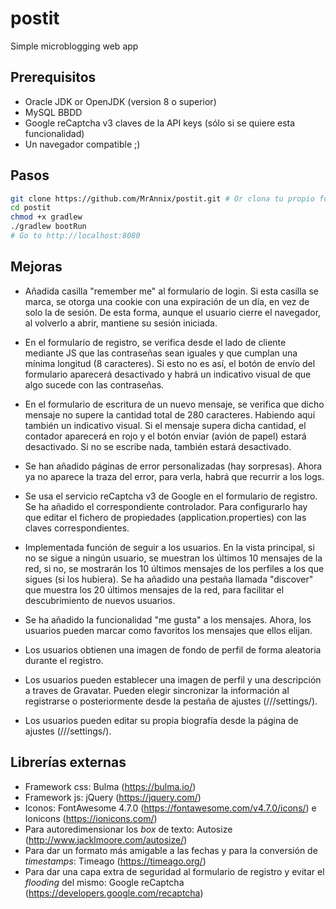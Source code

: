# postit
Simple microblogging web app
## Prerequisitos
- Oracle JDK or OpenJDK (version 8 o superior)
- MySQL BBDD
- Google reCaptcha v3 claves de la API keys (sólo si se quiere esta funcionalidad)
- Un navegador compatible ;)

## Pasos
```sh
git clone https://github.com/MrAnnix/postit.git # Or clona tu propio fork
cd postit
chmod +x gradlew
./gradlew bootRun
# Go to http://localhost:8080
```

## Mejoras
- Añadida casilla "remember me" al formulario de login. Si esta casilla se marca, se otorga una cookie con una expiración de un día, en vez de solo la de sesión. De esta forma, aunque el usuario cierre el navegador, al volverlo a abrir, mantiene su sesión iniciada.

- En el formulario de registro, se verifica desde el lado de cliente mediante JS que las contraseñas sean iguales y que cumplan una mínima longitud (8 caracteres). Si esto no es así, el botón de envío del formulario aparecerá desactivado y habrá un indicativo visual de que algo sucede con las contraseñas.

- En el formulario de escritura de un nuevo mensaje, se verifica que dicho mensaje no supere la cantidad total de 280 caracteres. Habiendo aquí también un indicativo visual. Si el mensaje supera dicha cantidad, el contador aparecerá en rojo y el botón enviar (avión de papel) estará desactivado. Si no se escribe nada, también estará desactivado.

- Se han añadido páginas de error personalizadas (hay sorpresas). Ahora ya no aparece la traza del error, para verla, habrá que recurrir a los logs.

- Se usa el servicio reCaptcha v3 de Google en el formulario de registro. Se ha añadido el correspondiente controlador. Para configurarlo hay que editar el fichero de propiedades (application.properties) con las claves correspondientes.

- Implementada función de seguir a los usuarios. En la vista principal, si no se sigue a ningún usuario, se muestran los últimos 10 mensajes de la red, si no, se mostrarán los 10 últimos mensajes de los perfiles a los que sigues (si los hubiera). Se ha añadido una pestaña llamada "discover" que muestra los 20 últimos mensajes de la red, para facilitar el descubrimiento de nuevos usuarios.

- Se ha añadido la funcionalidad "me gusta" a los mensajes. Ahora, los usuarios pueden marcar como favoritos los mensajes que ellos elijan.

- Los usuarios obtienen una imagen de fondo de perfil de forma aleatoria durante el registro.

- Los usuarios pueden establecer una imagen de perfil y una descripción a traves de Gravatar. Pueden elegir sincronizar la información al registrarse o posteriormente desde la pestaña de ajustes (///settings/).

- Los usuarios pueden editar su propia biografía desde la página de ajustes (///settings/).

## Librerías externas
- Framework css: Bulma (https://bulma.io/)
- Framework js: jQuery (https://jquery.com/)
- Iconos: FontAwesome 4.7.0 (https://fontawesome.com/v4.7.0/icons/) e Ionicons (https://ionicons.com/)
- Para autoredimensionar los _box_ de texto: Autosize (http://www.jacklmoore.com/autosize/)
- Para dar un formato más amigable a las fechas y para la conversión de _timestamps_: Timeago (https://timeago.org/)
- Para dar una capa extra de seguridad al formulario de registro y evitar el _flooding_ del mismo: Google reCaptcha (https://developers.google.com/recaptcha)